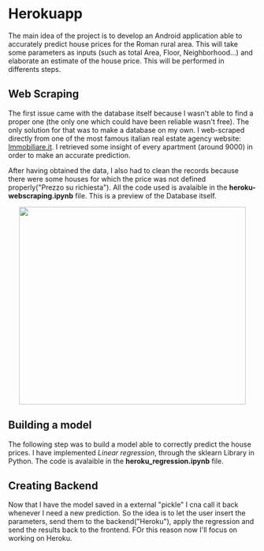 # Herokuapp

The main idea of the project is to develop an Android application able to accurately predict house prices for the Roman rural area. This will take some parameters as inputs (such as total Area, Floor, Neighborhood...) and elaborate an estimate of the house price. This will be performed in differents steps. 

## Web Scraping

The first issue came with the database itself because I wasn't able to find a proper one (the only one which could have been reliable wasn't free). The only solution for that was to make a database on my own. I web-scraped directly from one of the most famous italian real estate agency website: [Immobiliare.it](https://www.immobiliare.it/). I retrieved some insight of every apartment (around 9000) in order to make an accurate prediction.

After having obtained the data, I also had to clean the records because there were some houses for which the price was not defined properly("Prezzo su richiesta"). All the code used is avalaible in the **heroku-webscraping.ipynb** file. This is a preview of the Database itself.

<p align="center">
  <img width="460" height="400" src="https://i.ibb.co/cNBKGQX/Cattura.png">
</p>

## Building a model 

The following step was to build a model able to correctly predict the house prices. I have implemented *Linear regression*, through the sklearn Library in Python. The code is avalaible in the **heroku_regression.ipynb** file. 

## Creating Backend

Now that I have the model saved in a external "pickle" I cna call it back whenever I need a new prediction. So the idea is to let the user insert the parameters, send them to the backend("Heroku"), apply the regression and send the results back to the frontend. FOr this reason now I'll focus on working on Heroku. 
